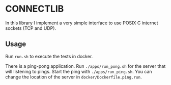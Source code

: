 # CONNECTLIB

In this library I implement a very simple interface to use POSIX C internet sockets (TCP and UDP).

## Usage

Run `run.sh` to execute the tests in docker.

There is a ping-pong application. Run `./apps/run_pong.sh` for the server that will listening to pings. Start the ping with `./apps/run_ping.sh`. You can change the location of the server in `docker/Dockerfile.ping.run`.

